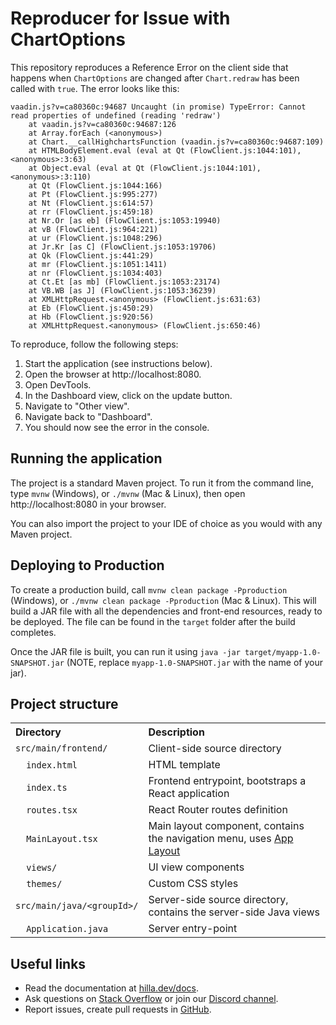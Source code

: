 # Reproducer for Issue with ChartOptions

This repository reproduces a Reference Error on the client side that happens when `ChartOptions` are changed after `Chart.redraw` has been called with `true`.
The error looks like this:

```
vaadin.js?v=ca80360c:94687 Uncaught (in promise) TypeError: Cannot read properties of undefined (reading 'redraw')
    at vaadin.js?v=ca80360c:94687:126
    at Array.forEach (<anonymous>)
    at Chart.__callHighchartsFunction (vaadin.js?v=ca80360c:94687:109)
    at HTMLBodyElement.eval (eval at Qt (FlowClient.js:1044:101), <anonymous>:3:63)
    at Object.eval (eval at Qt (FlowClient.js:1044:101), <anonymous>:3:110)
    at Qt (FlowClient.js:1044:166)
    at Pt (FlowClient.js:995:277)
    at Nt (FlowClient.js:614:57)
    at rr (FlowClient.js:459:18)
    at Nr.Or [as eb] (FlowClient.js:1053:19940)
    at vB (FlowClient.js:964:221)
    at ur (FlowClient.js:1048:296)
    at Jr.Kr [as C] (FlowClient.js:1053:19706)
    at Qk (FlowClient.js:441:29)
    at mr (FlowClient.js:1051:1411)
    at nr (FlowClient.js:1034:403)
    at Ct.Et [as mb] (FlowClient.js:1053:23174)
    at VB.WB [as J] (FlowClient.js:1053:36239)
    at XMLHttpRequest.<anonymous> (FlowClient.js:631:63)
    at Eb (FlowClient.js:450:29)
    at Hb (FlowClient.js:920:56)
    at XMLHttpRequest.<anonymous> (FlowClient.js:650:46)
```

To reproduce, follow the following steps:
1. Start the application (see instructions below).
2. Open the browser at http://localhost:8080.
3. Open DevTools.
4. In the Dashboard view, click on the update button.
5. Navigate to "Other view".
6. Navigate back to "Dashboard".
7. You should now see the error in the console.

## Running the application

The project is a standard Maven project. To run it from the command line,
type `mvnw` (Windows), or `./mvnw` (Mac & Linux), then open
http://localhost:8080 in your browser.

You can also import the project to your IDE of choice as you would with any
Maven project.

## Deploying to Production

To create a production build, call `mvnw clean package -Pproduction` (Windows),
or `./mvnw clean package -Pproduction` (Mac & Linux).
This will build a JAR file with all the dependencies and front-end resources,
ready to be deployed. The file can be found in the `target` folder after the build completes.

Once the JAR file is built, you can run it using
`java -jar target/myapp-1.0-SNAPSHOT.jar` (NOTE, replace
`myapp-1.0-SNAPSHOT.jar` with the name of your jar).

## Project structure

<table style="width:100%; text-align: left;">
  <tr><th>Directory</th><th>Description</th></tr>
  <tr><td><code>src/main/frontend/</code></td><td>Client-side source directory</td></tr>
  <tr><td>&nbsp;&nbsp;&nbsp;&nbsp;<code>index.html</code></td><td>HTML template</td></tr>
  <tr><td>&nbsp;&nbsp;&nbsp;&nbsp;<code>index.ts</code></td><td>Frontend 
entrypoint, bootstraps a React application</td></tr>
  <tr><td>&nbsp;&nbsp;&nbsp;&nbsp;<code>routes.tsx</code></td><td>React Router routes definition</td></tr>
  <tr><td>&nbsp;&nbsp;&nbsp;&nbsp;<code>MainLayout.tsx</code></td><td>Main 
layout component, contains the navigation menu, uses <a href="https://hilla.dev/docs/react/components/app-layout">
App Layout</a></td></tr>
  <tr><td>&nbsp;&nbsp;&nbsp;&nbsp;<code>views/</code></td><td>UI view 
components</td></tr>
  <tr><td>&nbsp;&nbsp;&nbsp;&nbsp;<code>themes/</code></td><td>Custom  
CSS styles</td></tr>
  <tr><td><code>src/main/java/&lt;groupId&gt;/</code></td><td>Server-side 
source directory, contains the server-side Java views</td></tr>
  <tr><td>&nbsp;&nbsp;&nbsp;&nbsp;<code>Application.java</code></td><td>Server entry-point</td></tr>
</table>

## Useful links

- Read the documentation at [hilla.dev/docs](https://hilla.dev/docs/).
- Ask questions on [Stack Overflow](https://stackoverflow.com/questions/tagged/hilla) or join our [Discord channel](https://discord.gg/MYFq5RTbBn).
- Report issues, create pull requests in [GitHub](https://github.com/vaadin/hilla).
